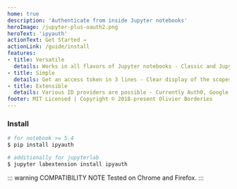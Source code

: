 ```yaml
---
home: true
description: 'Authenticate from inside Jupyter notebooks'
heroImage: /jupyter-plus-oauth2.png
heroText: 'ipyauth'
actionText: Get Started →
actionLink: /guide/install
features:
- title: Versatile
  details: Works in all flavors of Jupyter notebooks - Classic and JupyterLab, Desktop and JupyterHub.
- title: Simple
  details: Get an access token in 3 lines - Clear display of the scopes granted and token expiry.
- title: Extensible
  details: Various ID providers are possible - Currently Auth0, Google and SG Connect (Société Générale).
footer: MIT Licensed | Copyright © 2018-present Olivier Borderies
---
```


### Install

```bash
# for notebook >= 5.4
$ pip install ipyauth

# additionally for jupyterlab
$ jupyter labextension install ipyauth
```

::: warning COMPATIBILITY NOTE
Tested on Chrome and Firefox.
:::

